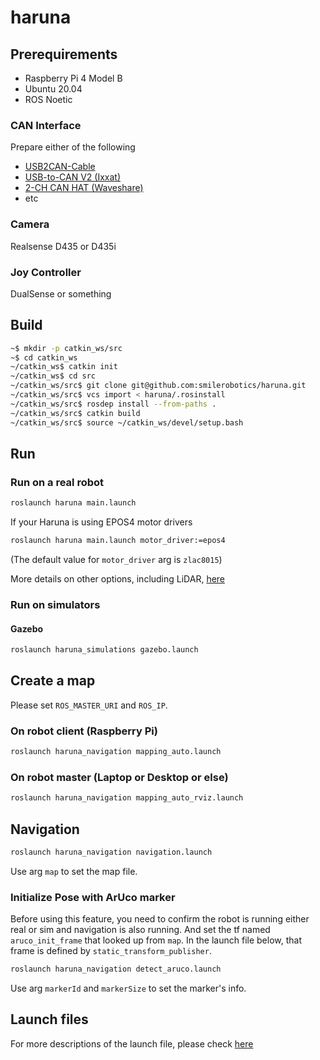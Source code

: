 # haruna

## Prerequirements

* Raspberry Pi 4 Model B
* Ubuntu 20.04
* ROS Noetic

### CAN Interface

Prepare either of the following

* [USB2CAN-Cable](./docs/innomaker.md)
* [USB-to-CAN V2 (Ixxat)](./docs/ixxat.md)
* [2-CH CAN HAT (Waveshare)](./docs/can_hat.md)
* etc

### Camera

Realsense D435 or D435i

### Joy Controller

DualSense or something

## Build

```bash
~$ mkdir -p catkin_ws/src
~$ cd catkin_ws
~/catkin_ws$ catkin init
~/catkin_ws$ cd src
~/catkin_ws/src$ git clone git@github.com:smilerobotics/haruna.git
~/catkin_ws/src$ vcs import < haruna/.rosinstall
~/catkin_ws/src$ rosdep install --from-paths .
~/catkin_ws/src$ catkin build
~/catkin_ws/src$ source ~/catkin_ws/devel/setup.bash
```

## Run

### Run on a real robot

```bash
roslaunch haruna main.launch
```

If your Haruna is using EPOS4 motor drivers

```bash
roslaunch haruna main.launch motor_driver:=epos4
```

(The default value for `motor_driver` arg is `zlac8015`)

More details on other options, including LiDAR, [here](./docs/argument.md)

### Run on simulators

#### Gazebo

```bash
roslaunch haruna_simulations gazebo.launch
```

## Create a map

Please set `ROS_MASTER_URI` and `ROS_IP`.

### On robot client (Raspberry Pi)

```bash
roslaunch haruna_navigation mapping_auto.launch
```

### On robot master (Laptop or Desktop or else)

```bash
roslaunch haruna_navigation mapping_auto_rviz.launch
```

## Navigation

```bash
roslaunch haruna_navigation navigation.launch
```

Use arg `map` to set the map file.

### Initialize Pose with ArUco marker

Before using this feature, you need to confirm the robot is running either real or sim and navigation is also running.
And set the tf named `aruco_init_frame` that looked up from `map`.
In the launch file below, that frame is defined by `static_transform_publisher`.

```bash
roslaunch haruna_navigation detect_aruco.launch
```

Use arg `markerId` and `markerSize` to set the marker's info.

## Launch files

For more descriptions of the launch file, please check [here](./docs/launch.md)
